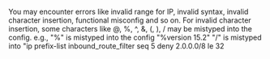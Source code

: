 You may encounter errors like invalid range for IP, invalid syntax, invalid character insertion, functional misconfig and so on.
For invalid character insertion, some characters like @, %, ^, &, (, ), / may be mistyped into the config.
e.g., "%" is mistyped into the config "%version 15.2"
"/" is mistyped into "ip prefix-list inbound_route_filter seq 5 deny 2.0.0.0/8 le 32